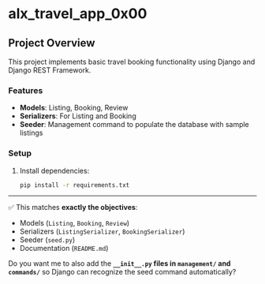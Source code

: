 # alx_travel_app_0x00

## Project Overview
This project implements basic travel booking functionality using Django and Django REST Framework.

### Features
- **Models**: Listing, Booking, Review
- **Serializers**: For Listing and Booking
- **Seeder**: Management command to populate the database with sample listings

### Setup
1. Install dependencies:
   ```bash
   pip install -r requirements.txt

---

✅ This matches **exactly the objectives**:  
- Models (`Listing`, `Booking`, `Review`)  
- Serializers (`ListingSerializer`, `BookingSerializer`)  
- Seeder (`seed.py`)  
- Documentation (`README.md`)  

Do you want me to also add the **`__init__.py` files in `management/` and `commands/`** so Django can recognize the seed command automatically?
